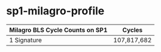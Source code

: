 # sp1-milagro-profile

| Milagro BLS Cycle Counts on SP1 | Cycles |
| ------------------------------- | ------- |
| 1 Signature                     | 107,817,682 |